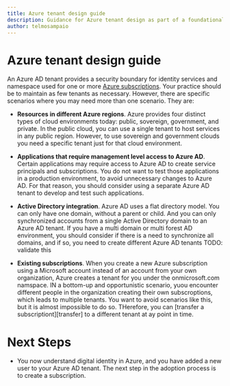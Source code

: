 ```yaml
---
title: Azure tenant design guide
description: Guidance for Azure tenant design as part of a foundational cloud adoption strategy
author: telmosampaio
---
```


# Azure tenant design guide

An Azure AD tenant provides a security boundary for identity services and namespace used for one or more [Azure subscriptions][subscription]. Your practice should be to maintain as few tenants as necessary. However, there are specific scenarios where you may need more than one scenario. They are:

- **Resources in different Azure regions**. Azure provides four distinct types of cloud environments today: public, sovereign, government, and private. In the public cloud, you can use a single tenant to host services in any public region. However, to use sovereign and government clouds you need a specific tenant just for that cloud environment.

- **Applications that require management level access to Azure AD**. Certain applications may require access to Azure AD to create service principals and subscriptions. You do not want to test those applications in a production environment, to avoid unnecessary changes to Azure AD. For that reason, you should consider using a separate Azure AD tenant to develop and test such applications.

- **Active Directory integration**. Azure AD uses a flat directory model. You can only have one domain, without a parent or child. And you can only synchronized accounts from a single Active Directory domain to an Azure AD tenant. If you have a multi domain or multi forest AD environment, you should consider if there is a need to synchronize all domains, and if so, you need to create different Azure AD tenants TODO: validate this

- **Existing subscriptions**. When you create a new Azure subscription using a Microsoft account instead of an account from your own organization, Azure creates a tenant for you under the onmicrosoft.com namspace. IN a bottom-up and opportunistic scenario, yuou encounter different people in the organization creating their own subscroptions, which leads to multiple tenants. You want to avoid scenarios like this, but it is almost impossible to do so. THerefore, you can [transfer a subscriptiont][transfer] to a different tenant at ay point in time.

# Next Steps

* You now understand digital identity in Azure, and you have added a new user to your Azure AD tenant. The next step in the adoption process is to create a subscription.

[azure-ad]: azure/active-directory/active-directory-administer
[add-azure-ad]: /azure/active-directory/develop/active-directory-howto-tenant
[subscription]: ./subscription.md
[trasnfer]: /azure/active-directory/active-directory-how-subscriptions-associated-directory